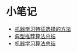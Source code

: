 # 小笔记

- [机器学习特征选择的方法](https://www.cnblogs.com/bonelee/p/8632866.html)
- [典型推荐算法总结](https://blog.csdn.net/u011095110/article/details/84403564)
- [机器学习算法总结](https://www.cnblogs.com/jiangxinyang/p/9217424.html)

